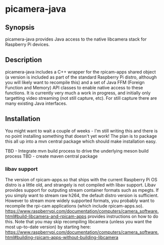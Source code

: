 # picamera-java

## Synopsis

picamera-java provides Java access to the native libcamera stack for Raspberry Pi devices. 

## Description
picamera-java includes a C++ wrapper for the rpicam-apps shared object (a version is included as part of the standard Raspberry Pi distro, although you will likely want to recompile this) and a set of Java FFM (Foreign Function and Memory) API classes to enable native access to these functions. It is currently very much a work in progress, and initially only targetting video streaming (not still capture, etc). For still capture there are many existing Java interfaces.

## Installation

You might want to wait a couple of weeks - I'm still writing this and there is no point installing something that doesn't yet work! The plan is to package this all up into a mvn central package which should make installation easy.

TBD - Integrate mvn build process to drive the underlying meson build process
TBD - create maven central package

### libav support

The version of rpicam-apps.so that ships with the current Raspberry Pi OS distro is a little old, and strangely is not compiled with libav support. Libav provides support for outputing stream container formats such as mpegts. If you simply want to stream raw h264, the default distro version is sufficient. However to stream more widely supported formats, you probably want to recompile the rpi-cam applications (which include rpicam-apps.so). https://www.raspberrypi.com/documentation/computers/camera_software.html#build-libcamera-and-rpicam-apps provides instructions on how to do this. Note that you may skip recompiling libcamera (unless you want the most up-to-date version) by starting here: https://www.raspberrypi.com/documentation/computers/camera_software.html#building-rpicam-apps-without-building-libcamera

